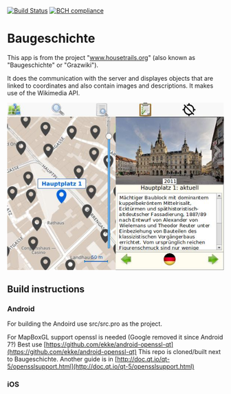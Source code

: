 [![Build Status](https://api.travis-ci.org/gschwann/Baugeschichte.png)](https://travis-ci.org/gschwann/Baugeschichte)
[![BCH compliance](https://bettercodehub.com/edge/badge/gschwann/Baugeschichte?branch=master)](https://bettercodehub.com/)

# Baugeschichte
This app is from the project "www.housetrails.org" (also known as "Baugeschichte" or "Grazwiki").

It does the communication with the server and displayes objects that are linked to coordinates
and also contain images and descriptions. It makes use of the Wikimedia API.

![Screenshot](doc/Screenshot.jpg)

## Build instructions
### Android
For building the Andoird use src/src.pro as the project.

For MapBoxGL support openssl is needed (Google removed it since Android 7?)
Best use [https://github.com/ekke/android-openssl-qt](https://github.com/ekke/android-openssl-qt)
This repo is cloned/built next to Baugeschichte.
Another guide is in [http://doc.qt.io/qt-5/opensslsupport.html](http://doc.qt.io/qt-5/opensslsupport.html)

### iOS
